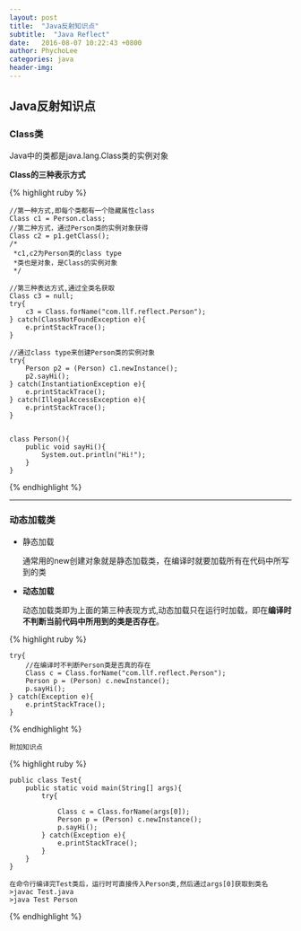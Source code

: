 ```yaml
---
layout: post
title:  "Java反射知识点"
subtitle:  "Java Reflect"
date:   2016-08-07 10:22:43 +0800
author: PhychoLee
categories: java
header-img: 
---
```


## Java反射知识点  ##

### Class类 ###

Java中的类都是java.lang.Class类的实例对象

**Class的三种表示方式**


{% highlight ruby %}

	//第一种方式,即每个类都有一个隐藏属性class
	Class c1 = Person.class;
	//第二种方式，通过Person类的实例对象获得
	Class c2 = p1.getClass();
	/*
	 *c1,c2为Person类的class type
	 *类也是对象，是Class的实例对象
	 */
	
	//第三种表达方式,通过全类名获取
	Class c3 = null;
	try{
		c3 = Class.forName("com.llf.reflect.Person");
	} catch(ClassNotFoundException e){
		e.printStackTrace();
	}

	//通过class type来创建Person类的实例对象
	try{
		Person p2 = (Person) c1.newInstance();
		p2.sayHi();
	} catch(InstantiationException e){
		e.printStackTrace();
	} catch(IllegalAccessException e){
		e.printStackTrace();
	}


	class Person(){
		public void sayHi(){
			System.out.println("Hi!");
		}
	}

{% endhighlight %}

---

### 动态加载类 ###

- 静态加载

	通常用的new创建对象就是静态加载类，在编译时就要加载所有在代码中所写到的类

- **动态加载**

	动态加载类即为上面的第三种表现方式,动态加载只在运行时加载，即在**编译时不判断当前代码中所用到的类是否存在**。

{% highlight ruby %}

	try{
		//在编译时不判断Person类是否真的存在
		Class c = Class.forName("com.llf.reflect.Person");
		Person p = (Person) c.newInstance();
		p.sayHi();
	} catch(Exception e){
		e.printStackTrace();
	}

{% endhighlight %}

`附加知识点`

{% highlight ruby %}

	public class Test{
		public static void main(String[] args){
			try{
					
				Class c = Class.forName(args[0]);
				Person p = (Person) c.newInstance();
				p.sayHi();
			} catch(Exception e){
				e.printStackTrace();
			}
		}
	}

	在命令行编译完Test类后，运行时可直接传入Person类,然后通过args[0]获取到类名
	>javac Test.java
	>java Test Person

{% endhighlight %}

